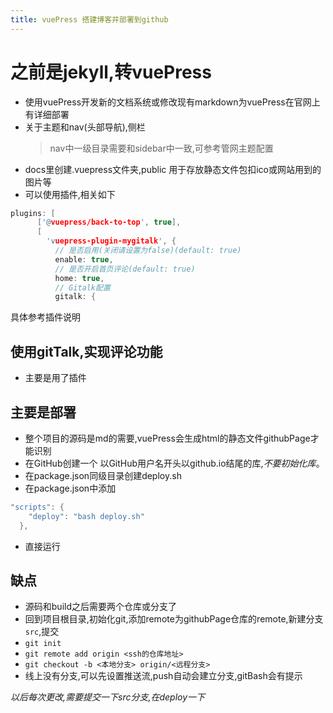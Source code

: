 ```yaml
---
title: vuePress 搭建博客并部署到github
---
```


# 之前是jekyll,转vuePress
- 使用vuePress开发新的文档系统或修改现有markdown为vuePress在官网上有详细部署
- 关于主题和nav(头部导航),侧栏
  > nav中一级目录需要和sidebar中一致,可参考管网主题配置
- docs里创建.vuepress文件夹,public 用于存放静态文件包扣ico或网站用到的图片等
- 可以使用插件,相关如下
```c
plugins: [
      ['@vuepress/back-to-top', true],
      [
        'vuepress-plugin-mygitalk', {
          // 是否启用(关闭请设置为false)(default: true)
          enable: true,
          // 是否开启首页评论(default: true)
          home: true,
          // Gitalk配置
          gitalk: {
```
具体参考插件说明

## 使用gitTalk,实现评论功能
- 主要是用了插件

## 主要是部署
- 整个项目的源码是md的需要,vuePress会生成html的静态文件githubPage才能识别
- 在GitHub创建一个 以GitHub用户名开头以github.io结尾的库,*不要初始化库*。
- 在package.json同级目录创建deploy.sh
- 在package.json中添加
```c
"scripts": {
    "deploy": "bash deploy.sh"
  },
```
- 直接运行

## 缺点
- 源码和build之后需要两个仓库或分支了
- 回到项目根目录,初始化git,添加remote为githubPage仓库的remote,新建分支`src`,提交
- `git init`
- `git remote add origin <ssh的仓库地址>`
- `git checkout -b <本地分支> origin/<远程分支>`
- 线上没有分支,可以先设置推送流,push自动会建立分支,gitBash会有提示

*以后每次更改,需要提交一下src分支,在deploy一下*
